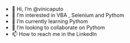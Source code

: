 - 👋 Hi, I’m @vinicaputo
- 👀 I’m interested in  VBA , Selenium and Pythom
- 🌱 I’m currently learning  Pythom
- 💞️ I’m looking to collaborate on  Pythom
- 📫 How to reach me  in the LinkedIn

<!---
vinicaputo/vinicaputo is a ✨ special ✨ repository because its `README.md` (this file) appears on your GitHub profile.
You can click the Preview link to take a look at your changes.
--->
